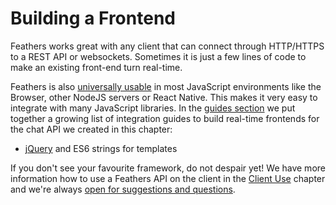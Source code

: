 # Building a Frontend

Feathers works great with any client that can connect through HTTP/HTTPS to a REST API or websockets. Sometimes it is just a few lines of code to make an existing front-end turn real-time.

Feathers is also [universally usable](../client/feathers.md) in most JavaScript environments like the Browser, other NodeJS servers or React Native. This makes it very easy to integrate with many JavaScript libraries. In the [guides section](../guides/readme.md) we put together a growing list of integration guides to build real-time frontends for the chat API we created in this chapter:

- [jQuery](../guides/jquery.md) and ES6 strings for templates

If you don't see your favourite framework, do not despair yet! We have more information how to use a Feathers API on the client in the [Client Use](../clients/readme.md) chapter and we're always [open for suggestions and questions](../help/readme.md).
